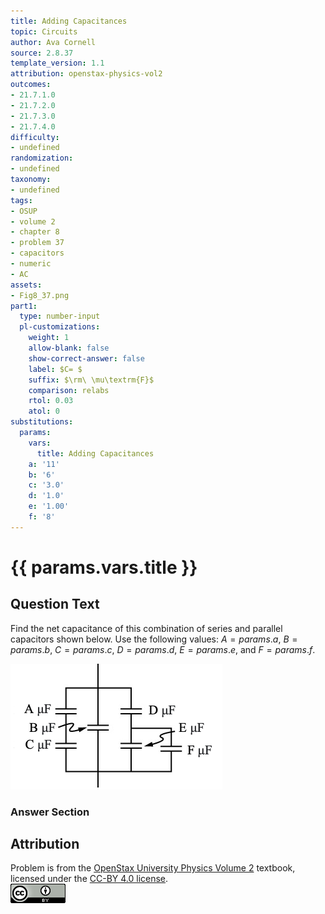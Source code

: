 ```yaml
---
title: Adding Capacitances
topic: Circuits
author: Ava Cornell
source: 2.8.37
template_version: 1.1
attribution: openstax-physics-vol2
outcomes:
- 21.7.1.0
- 21.7.2.0
- 21.7.3.0
- 21.7.4.0
difficulty:
- undefined
randomization:
- undefined
taxonomy:
- undefined
tags:
- OSUP
- volume 2
- chapter 8
- problem 37
- capacitors
- numeric
- AC
assets:
- Fig8_37.png
part1:
  type: number-input
  pl-customizations:
    weight: 1
    allow-blank: false
    show-correct-answer: false
    label: $C= $
    suffix: $\rm\ \mu\textrm{F}$
    comparison: relabs
    rtol: 0.03
    atol: 0
substitutions:
  params:
    vars:
      title: Adding Capacitances
    a: '11'
    b: '6'
    c: '3.0'
    d: '1.0'
    e: '1.00'
    f: '8'
---
```

# {{ params.vars.title }}
## Question Text

Find the net capacitance of this combination of series and parallel capacitors shown below. Use the following values: $A = {{params.a }}$, $B = {{params.b }}$, $C = {{params.c }}$, $D = {{params.d }}$, $E = {{params.e }}$, and $F = {{params.f }}$.

<img src="Fig8_37.png">

### Answer Section

## Attribution

Problem is from the [OpenStax University Physics Volume 2](https://openstax.org/details/books/university-physics-volume-2) textbook, licensed under the [CC-BY 4.0 license](https://creativecommons.org/licenses/by/4.0/).<br>![Image representing the Creative Commons 4.0 BY license.](https://raw.githubusercontent.com/firasm/bits/master/by.png)
